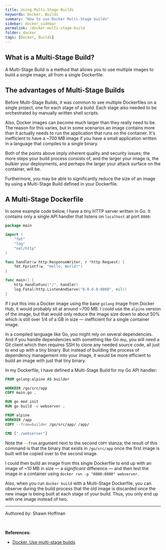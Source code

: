 ```yaml
---
title: Using Multi-Stage Builds
keywords: Docker, Builds
summary: "How to use Docker Multi-Stage builds"
sidebar: docker_sidebar
permalink: /docker-multi-stage-build
folder: docker
tags: [Docker, Builds]
---
```


## What is a Multi-Stage Build?

A Multi-Stage Build is a method that allows you to use multiple images to build a single image, all from a single Dockerfile.

## The advantages of Multi-Stage Builds

Before Multi-Stage Builds, it was common to see multiple Dockerfiles on a single project, one for each stage of a build. Each stage also needed to be orchestrated by manually written shell scripts.

Also, Docker images can become much larger than they really need to be. The reason for this varies, but in some scenarios an image contains more than it actually needs to run the application that runs on the container. It's inefficient to have a ~700 MB image if you have a small application written in a language that compiles to a single binary.

Both of the points above imply inherent quality and security issues; the more steps your build process consists of, and the larger your image is, the bulkier your deployments, and perhaps the larger your attack surface on the container, will be.

Furthermore, you may be able to significantly reduce the size of an image by using a Multi-Stage Build defined in your Dockerfile.

## A Multi-Stage Dockerfile

In some example code below, I have a tiny HTTP server written in Go. It contains only a single API handler that listens on `localhost` at port `8080`:

```go
package main

import (
    "fmt"
    "log"
    "net/http"
)

func handler(w http.ResponseWriter, r *http.Request) {
    fmt.Fprintf(w, "Hello, World!")
}

func main() {
    http.HandleFunc("/", handler)
    log.Fatal(http.ListenAndServe("0.0.0.0:8080", nil))
}
```

If I put this into a Docker image using the base `golang` image from Docker Hub, it would probably sit at around ~700 MB. I *could* use the `alpine` version of the image, but that would only reduce the image size down to about 50% which is still over 1/4 of a GB in size — inefficient for a single container image.

In a compiled language like Go, you might rely on several dependencies. And if you handle dependencies with something like Go `dep`, you will need a Git client which then requires SSH to clone any needed source code, all just to end up with a tiny binary. But instead of building the process of dependency management into your image, it would be more efficient to build an image with just that tiny binary.

In my Dockerfile, I have defined a Multi-Stage Build for my Go API handler:

```dockerfile
FROM golang:alpine AS builder

WORKDIR /go/src/app
COPY main.go .

RUN go mod init
RUN go build -o webserver .

FROM alpine
WORKDIR /app
COPY --from=builder /go/src/app/ /app/

CMD ["./webserver"]
```

Note the `--from` argument next to the second `COPY` stanza; the result of this command is that the binary that exists in `/go/src/app` once the first image is built will be copied over to the second image.

I could then build an image from this single Dockerfile to end up with an image of ~10 MB in size — a *significant* difference — and then test the image in a container using `docker run -p "8080:8080" webserver`.

Also, when you run `docker build` with a Multi-Stage Dockerfile, you can observe during the build process that the old image is discarded once the new image is being built at each stage of your build. Thus, you only end up with one image instead of two.

---

Authored by: Shawn Hoffman

<br>

**References:**

- [Docker. Use multi-stage builds](https://docs.docker.com/develop/develop-images/multistage-build/)
